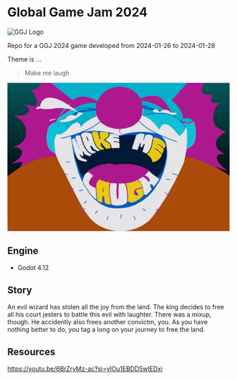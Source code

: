 # Global Game Jam 2024 


![GGJ Logo](/assets/GGJ_2024_logo.png)


Repo for a GGJ 2024 game developed from 2024-01-26 to 2024-01-28

Theme is ...
> Make me laugh

![GGJ Theme](/assets/GGJ_2024_theme.jpg)

## Engine
- Godot 4.12

## Story
An evil wizard has stolen all the joy from the land. The king decides to free all his court jesters to battle this evil with laughter.
There was a mixup, though. He accidently also frees another convictm, you. As you have nothing better to do, you tag a long on your journey to free the land.



## Resources
https://youtu.be/6BrZryMz-ac?si=yIOu1EBDD5wIEDxj
